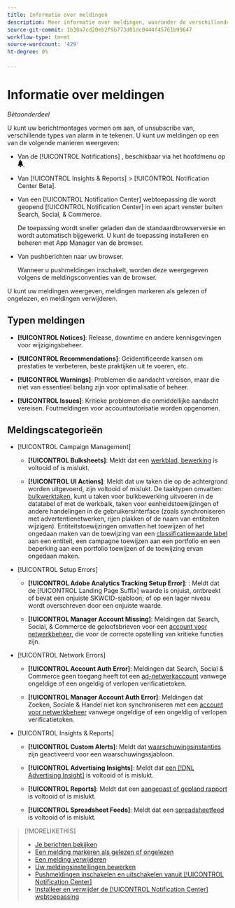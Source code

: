 ```yaml
---
title: Informatie over meldingen
description: Meer informatie over meldingen, waaronder de verschillende typen en categorieën.
source-git-commit: 1b38a7cd20eb2f9b773d01dc0444f45761b99647
workflow-type: tm+mt
source-wordcount: '429'
ht-degree: 0%

---
```


# Informatie over meldingen

*Bètaonderdeel*

U kunt uw berichtmontages vormen om aan, of unsubscribe van, verschillende types van alarm in te tekenen. U kunt uw meldingen op een van de volgende manieren weergeven:

* Van de [!UICONTROL Notifications] , beschikbaar via het hoofdmenu op ![Meldingen](/help/search-social-commerce/assets/notifications-panel.png "Meldingen").

* Van [!UICONTROL Insights & Reports] > [!UICONTROL Notification Center Beta].

* Van een [!UICONTROL Notification Center] webtoepassing die wordt geopend [!UICONTROL Notification Center] in een apart venster buiten Search, Social, &amp; Commerce.

  De toepassing wordt sneller geladen dan de standaardbrowserversie en wordt automatisch bijgewerkt. U kunt de toepassing installeren en beheren met App Manager van de browser.

* Van pushberichten naar uw browser.

  Wanneer u pushmeldingen inschakelt, worden deze weergegeven volgens de meldingsconventies van de browser.

U kunt uw meldingen weergeven, meldingen markeren als gelezen of ongelezen, en meldingen verwijderen.

## Typen meldingen

* **[!UICONTROL Notices]**: Release, downtime en andere kennisgevingen voor wijzigingsbeheer.

* **[!UICONTROL Recommendations]**: Geïdentificeerde kansen om prestaties te verbeteren, beste praktijken uit te voeren, etc.

* **[!UICONTROL Warnings]**: Problemen die aandacht vereisen, maar die niet van essentieel belang zijn voor optimalisatie of beheer.

* **[!UICONTROL Issues]**: Kritieke problemen die onmiddellijke aandacht vereisen. Foutmeldingen voor accountautorisatie worden opgenomen.

## Meldingscategorieën

* [!UICONTROL Campaign Management]

   * **[!UICONTROL Bulksheets]**: Meldt dat een [werkblad, bewerking](/help/search-social-commerce/campaign-management/bulksheets/bulksheet-about.md) is voltooid of is mislukt.

   * **[!UICONTROL UI Actions]**: Meldt dat uw taken die op de achtergrond worden uitgevoerd, zijn voltooid of mislukt. De taaktypen omvatten: [bulkwerktaken](/help/search-social-commerce/campaign-management/bulksheets/bulksheet-about.md), kunt u taken voor bulkbewerking uitvoeren in de datatabel of met de werkbalk, taken voor eenheidstoewijzingen of andere handelingen in de gebruikersinterface (zoals synchroniseren met advertentienetwerken, rijen plakken of de naam van entiteiten wijzigen). Entiteitstoewijzingen omvatten het toewijzen of het ongedaan maken van de toewijzing van een [classificatiewaarde label](/help/search-social-commerce/campaign-management/label-classifications/classification-about.md) aan een entiteit, een campagne toewijzen aan een portfolio en een beperking aan een portfolio toewijzen of de toewijzing ervan ongedaan maken.<!--Link "constraint" to constraint-about.md if that file is ever public -->

* [!UICONTROL Setup Errors]

   * **[!UICONTROL Adobe Analytics Tracking Setup Error]**: : Meldt dat de [!UICONTROL Landing Page Suffix] waarde is onjuist, ontbreekt of bevat een onjuiste SKWCID-sjabloon; of op een lager niveau wordt overschreven door een onjuiste waarde.

   * **[!UICONTROL Manager Account Missing]**: Meldingen dat Search, Social, &amp; Commerce de geloofsbrieven voor een [account voor netwerkbeheer](/help/search-social-commerce/admin/manager-accounts.md), die voor de correcte opstelling van kritieke functies zijn.

* [!UICONTROL Network Errors]

   * **[!UICONTROL Account Auth Error]**: Meldingen dat Search, Social &amp; Commerce geen toegang heeft tot een [ad-netwerkaccount](/help/search-social-commerce/campaign-management/accounts/ad-network-account-about.md) vanwege ongeldige of een ongeldig of verlopen verificatietoken.

   * **[!UICONTROL Manager Account Auth Error]**: Meldingen dat Zoeken, Sociale &amp; Handel niet kon synchroniseren met een [account voor netwerkbeheer](/help/search-social-commerce/admin/manager-accounts.md) vanwege ongeldige of een ongeldig of verlopen verificatietoken.

* [!UICONTROL Insights & Reports]

   * **[!UICONTROL Custom Alerts]**: Meldt dat [waarschuwingsinstanties](/help/search-social-commerce/alerts/alert-about.md) zijn geactiveerd voor een waarschuwingssjabloon.

   * **[!UICONTROL Advertising Insights]**: Meldt dat [een [!DNL Advertising Insight]](/help/search-social-commerce/advertising-insights/insight-about.md) is voltooid of is mislukt.

   * **[!UICONTROL Reports]**: Meldt dat een [aangepast of gepland rapport](/help/search-social-commerce/reports/report-about.md) is voltooid of is mislukt.

   * **[!UICONTROL Spreadsheet Feeds]**: Meldt dat een [spreadsheetfeed](/help/search-social-commerce/reports/automation/spreadsheet-feeds/spreadsheet-feed-about.md) is voltooid of is mislukt.

>[!MORELIKETHIS]
>
>* [Je berichten bekijken](notification-view.md)
>* [Een melding markeren als gelezen of ongelezen](notification-mark-read-unread.md)
>* [Een melding verwijderen](notification-delete.md)
>* [Uw meldingsinstellingen bewerken](notification-edit.md)
>* [Pushmeldingen inschakelen en uitschakelen vanuit [!UICONTROL Notification Center]](notifications-push-enable-disable.md)
>* [Installeer en verwijder de [!UICONTROL Notification Center] webtoepassing](notification-app-install-uninstall.md)

